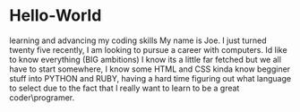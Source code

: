 # Hello-World
learning and advancing my coding skills 
My name is Joe. I just turned twenty five recently, I am looking to pursue a career with computers. Id like to know everything (BIG ambitions) I know its a little far fetched but we all have to start somewhere, I know some HTML and CSS kinda know begginer stuff into PYTHON and RUBY, having a hard time figuring out what language to select due to the fact that I really want to learn to be a great coder\programer. 
